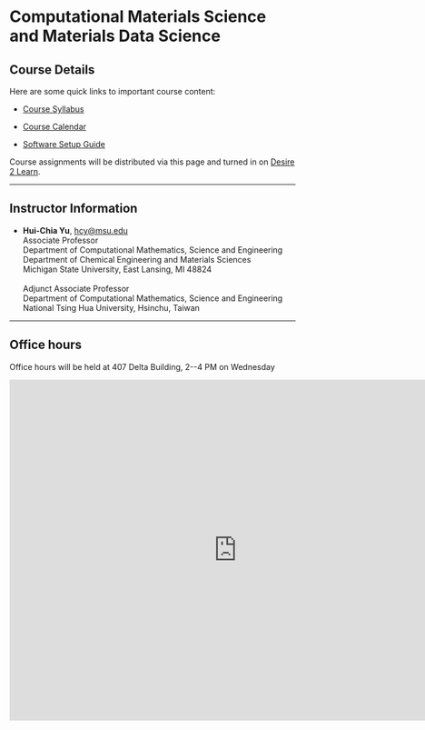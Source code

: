 
# Computational Materials Science and Materials Data Science

## Course Details

Here are some quick links to important course content:  

*  [Course Syllabus](course_materials/CMSE202_Syllabus)

*  [Course Calendar](course_materials/CMSE202_Calendar)


<!--
	* The Zoom room for TA/LA help room hours is [LINK TO BE ADDED SOON]().
	* Contact your course instructor for their Zoom room for office hours.
-->

* [Software Setup Guide](course_materials/SoftwareSetupGuide)



Course assignments will be distributed via this page and turned in on [Desire 2 Learn](https://d2l.msu.edu/).

---

## Instructor Information


* **Hui-Chia Yu**, [hcy@msu.edu](mailto:hcy@msu.edu)  
Associate Professor<br>
Department of Computational Mathematics, Science and Engineering<br>
Department of Chemical Engineering and Materials Sciences<br>
Michigan State University, East Lansing, MI 48824<br><br>
Adjunct Associate Professor<br>
Department of Computational Mathematics, Science and Engineering<br>
National Tsing Hua University, Hsinchu, Taiwan




---  

## Office hours
Office hours will be held at 407 Delta Building, 2--4 PM on Wednesday

<!-- 
<iframe src="https://urldefense.com/v3/__https://calendar.google.com/calendar/embed?src=e085cc05c7a45f5f49277f272ffff04734d09613181f1f4a53feefaab6d2b18e*40group.calendar.google.com&ctz=America*2FNew_York__;JSU!!HXCxUKc!0q2yM2S5doikR5HEEPITwwUD2XM5evryaJENK1mJZ_46j2DV5WuOq-7chOtrUUUXrUpOFBU4Jjo9fQASeA$ " style="border: 0" width="800" height="600" frameborder="0" scrolling="no"></iframe>
-->

<iframe src="https://calendar.google.com/calendar/embed?src=e6ecf64c563fb2a42b0c12639eff36019df8966e2e45ff2cbedc9641371f1d3d%40group.calendar.google.com&ctz=America%2FNew_York" style="border: 0" width="800" height="600" frameborder="0" scrolling="no"></iframe>